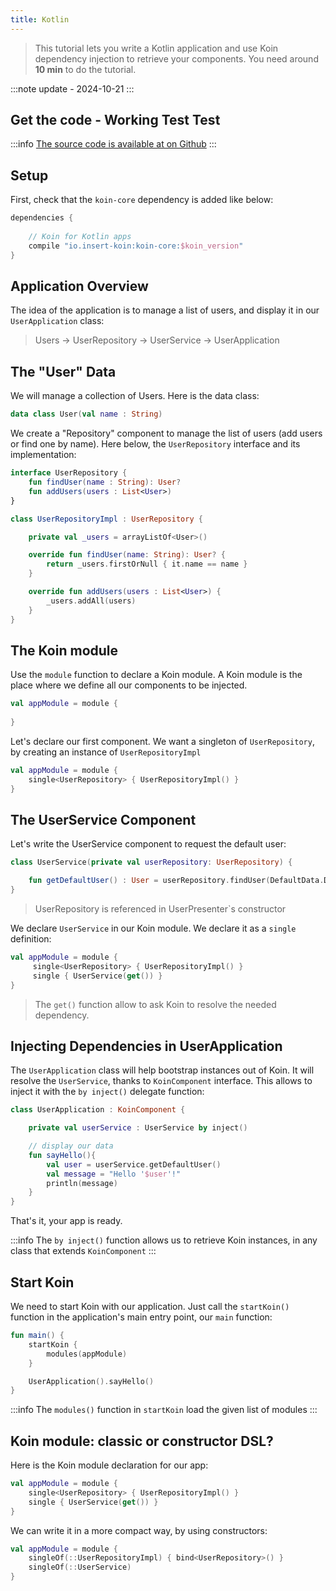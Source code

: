 ```yaml
---
title: Kotlin
---
```


> This tutorial lets you write a Kotlin application and use Koin dependency injection to retrieve your components.
> You need around __10 min__ to do the tutorial.

:::note
update - 2024-10-21
:::

## Get the code - Working Test Test

:::info
[The source code is available at on Github](https://github.com/InsertKoinIO/koin-getting-started/tree/main/kotlin)
:::

## Setup

First, check that the `koin-core` dependency is added like below:

```groovy
dependencies {
    
    // Koin for Kotlin apps
    compile "io.insert-koin:koin-core:$koin_version"
}
```

## Application Overview

The idea of the application is to manage a list of users, and display it in our `UserApplication` class:

> Users -> UserRepository -> UserService -> UserApplication

## The "User" Data

We will manage a collection of Users. Here is the data class: 

```kotlin
data class User(val name : String)
```

We create a "Repository" component to manage the list of users (add users or find one by name). Here below, the `UserRepository` interface and its implementation:

```kotlin
interface UserRepository {
    fun findUser(name : String): User?
    fun addUsers(users : List<User>)
}

class UserRepositoryImpl : UserRepository {

    private val _users = arrayListOf<User>()

    override fun findUser(name: String): User? {
        return _users.firstOrNull { it.name == name }
    }

    override fun addUsers(users : List<User>) {
        _users.addAll(users)
    }
}
```

## The Koin module

Use the `module` function to declare a Koin module. A Koin module is the place where we define all our components to be injected.

```kotlin
val appModule = module {
    
}
```

Let's declare our first component. We want a singleton of `UserRepository`, by creating an instance of `UserRepositoryImpl`

```kotlin
val appModule = module {
    single<UserRepository> { UserRepositoryImpl() }
}
```

## The UserService Component

Let's write the UserService component to request the default user:

```kotlin
class UserService(private val userRepository: UserRepository) {

    fun getDefaultUser() : User = userRepository.findUser(DefaultData.DEFAULT_USER.name) ?: error("Can't find default user")
}
```

> UserRepository is referenced in UserPresenter`s constructor

We declare `UserService` in our Koin module. We declare it as a `single` definition:

```kotlin
val appModule = module {
     single<UserRepository> { UserRepositoryImpl() }
     single { UserService(get()) }
}
```

> The `get()` function allow to ask Koin to resolve the needed dependency.

## Injecting Dependencies in UserApplication

The `UserApplication` class will help bootstrap instances out of Koin. It will resolve the `UserService`, thanks to `KoinComponent` interface. This allows to inject it with the `by inject()` delegate function: 

```kotlin
class UserApplication : KoinComponent {

    private val userService : UserService by inject()

    // display our data
    fun sayHello(){
        val user = userService.getDefaultUser()
        val message = "Hello '$user'!"
        println(message)
    }
}
```

That's it, your app is ready.

:::info
The `by inject()` function allows us to retrieve Koin instances, in any class that extends `KoinComponent`
:::


## Start Koin

We need to start Koin with our application. Just call the `startKoin()` function in the application's main entry point, our `main` function:

```kotlin
fun main() {
    startKoin {
        modules(appModule)
    }

    UserApplication().sayHello()
}
```

:::info
The `modules()` function in `startKoin` load the given list of modules
:::

## Koin module: classic or constructor DSL?

Here is the Koin module declaration for our app:

```kotlin
val appModule = module {
    single<UserRepository> { UserRepositoryImpl() }
    single { UserService(get()) }
}
```

We can write it in a more compact way, by using constructors:

```kotlin
val appModule = module {
    singleOf(::UserRepositoryImpl) { bind<UserRepository>() }
    singleOf(::UserService)
}
```
